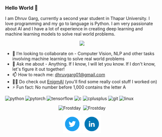 ### Hello World 👋

I am Dhruv Garg, currently a second year student in Thapar University. I love programming and my go to language is Python. I am very passionate about AI and I have a lot of experience in creating deep learning and machine learning models to solve real world problems. <br/>

<p style="text-align: center;">
<img src='https://user-images.githubusercontent.com/5713670/87202985-820dcb80-c2b6-11ea-9f56-7ec461c497c3.gif'>
</p>

- 👯 I’m looking to collaborate on - Computer Vision, NLP and other tasks involving machine learning to solve real world problems
- 💬 Ask me about - Anything. If I know, I will let you know. If I don't know, let's figure it out together!
- 📫 How to reach me: dhruvgarg01@gmail.com
- 👨‍💻 Do check out [EnigmAI](https://github.com/EnigmAI) (you'll find some really cool stuff I worked on)
- ⚡ Fun fact: No number before 1,000 contains the letter A

<p align=align="center""><img src="https://devicons.github.io/devicon/devicon.git/icons/python/python-original.svg" alt="python" width="40" height="40"/> <img src="https://www.vectorlogo.zone/logos/pytorch/pytorch-icon.svg" alt="pytorch" width="40" height="40"/> <img src="https://www.vectorlogo.zone/logos/tensorflow/tensorflow-icon.svg" alt="tensorflow" width="40" height="40"/> <img src="https://devicons.github.io/devicon/devicon.git/icons/c/c-original.svg" alt="c" width="40" height="40"/> <img src="https://devicons.github.io/devicon/devicon.git/icons/cplusplus/cplusplus-original.svg" alt="cplusplus" width="40" height="40"/> <img src="https://www.vectorlogo.zone/logos/git-scm/git-scm-icon.svg" alt="git" width="40" height="40"/> <img src="https://devicons.github.io/devicon/devicon.git/icons/linux/linux-original.svg" alt="linux" width="40" height="40"/></p>

<p align="center">
<img src="https://github-readme-stats.vercel.app/api/top-langs/?username=Frostday&layout=compact" alt="Frostday" />
&nbsp;<img src="https://github-readme-stats.vercel.app/api?username=Frostday&show_icons=true" alt="Frostday" />
</p>

<p align="center">
<a href="https://twitter.com/frostdayeee"><img src="https://github.com/aritraroy/social-icons/blob/master/twitter-icon.png?raw=true" width="60"></a>
<a href="https://www.linkedin.com/in/dhruv-garg-a9b816190/"><img src="https://github.com/aritraroy/social-icons/blob/master/linkedin-icon.png?raw=true" width="60"></a>
</p>
